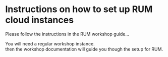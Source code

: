 # Instructions on how to set up RUM cloud instances

Please follow the instructions in the RUM workshop  guide...

You will need a regular workshop  instance.  
then the workshop documentation will guide you though the setup for RUM.